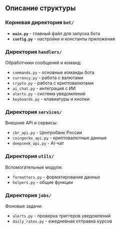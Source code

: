 
## Описание структуры

### Корневая директория `bot/`
- **`main.py`** - главный файл для запуска бота
- **`config.py`** - настройки и константы приложения

### Директория `handlers/`
Обработчики сообщений и команд:
- `commands.py` - основные команды бота
- `currency.py` - работа с валютами
- `crypto.py` - работа с криптовалютами
- `ai_chat.py` - интеграция с ИИ
- `alerts.py` - система уведомлений
- `keyboards.py` - клавиатуры и кнопки

### Директория `services/`
Внешние API и сервисы:
- `cbr_api.py` - Центробанк России
- `coingecko_api.py` - криптовалютные данные
- `deepseek_api.py` - AI-чат

### Директория `utils/`
Вспомогательные модули:
- `formatters.py` - форматирование данных
- `helpers.py` - общие функции

### Директория `jobs/`
Фоновые задачи:
- `alerts.py` - проверка триггеров уведомлений
- `daily_rates.py` - ежедневная отправка курсов
